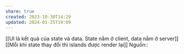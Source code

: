 ```yaml
---
share: true
created: 2023-10-30T14:29
updated: 2024-01-25T19:09
---
```

[[UI là kết quả của state và data. State nằm ở client, data nằm ở server]]
[[Mỗi khi state thay đổi thì islands được render lại]]
Nguồn::

